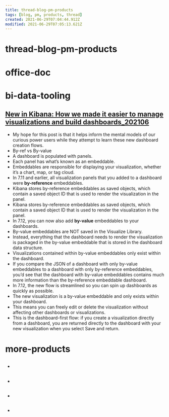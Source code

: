 ```yaml
---
title: thread-blog-pm-products
tags: [blog, pm, products, thread]
created: 2021-06-29T07:04:44.912Z
modified: 2021-06-29T07:05:13.621Z
---
```


# thread-blog-pm-products

# office-doc

# bi-data-tooling

## [New in Kibana: How we made it easier to manage visualizations and build dashboards_202106](https://www.elastic.co/blog/new-in-kibana-how-we-made-it-easier-manage-visualizations-and-build-dashboards?utm_content=&utm_medium=social&utm_source=twitter)

  - My hope for this post is that it helps inform the mental models of our curious power users while they attempt to learn these new dashboard creation flows.
  - By-ref vs By-value
  - A dashboard is populated with panels. 
  - Each panel has what’s known as an embeddable. 
  - Embeddables are responsible for displaying your visualization, whether it’s a chart, map, or tag cloud. 
  - In 7.11 and earlier, all visualization panels that you added to a dashboard were **by-reference** embeddables. 
  - Kibana stores by-reference embeddables as saved objects, which contain a saved object ID that is used to render the visualization in the panel.
  - Kibana stores by-reference embeddables as saved objects, which contain a saved object ID that is used to render the visualization in the panel.
  - In 7.12, you can now also add **by-value** embeddables to your dashboards.
  - By-value embeddables are NOT saved in the Visualize Library. 
  - Instead, everything that the dashboard needs to render the visualization is packaged in the by-value embeddable that is stored in the dashboard data structure. 
  - Visualizations contained within by-value embeddables only exist within the dashboard. 
  - If you compare the JSON of a dashboard with only by-value embeddables to a dashboard with only by-reference embeddables, you’d see that the dashboard with by-value embeddables contains much more information than the by-reference embeddable dashboard. 
  - In 7.12, the new flow is streamlined so you can spin up dashboards as quickly as possible. 
  - The new visualization is a by-value embeddable and only exists within your dashboard. 
  - This means you can freely edit or delete the visualization without affecting other dashboards or visualizations. 
  - This is the dashboard-first flow: if you create a visualization directly from a dashboard, you are returned directly to the dashboard with your new visualization when you select Save and return. 
# more-products
- ## 

- ## 

- ## 

- ## 

